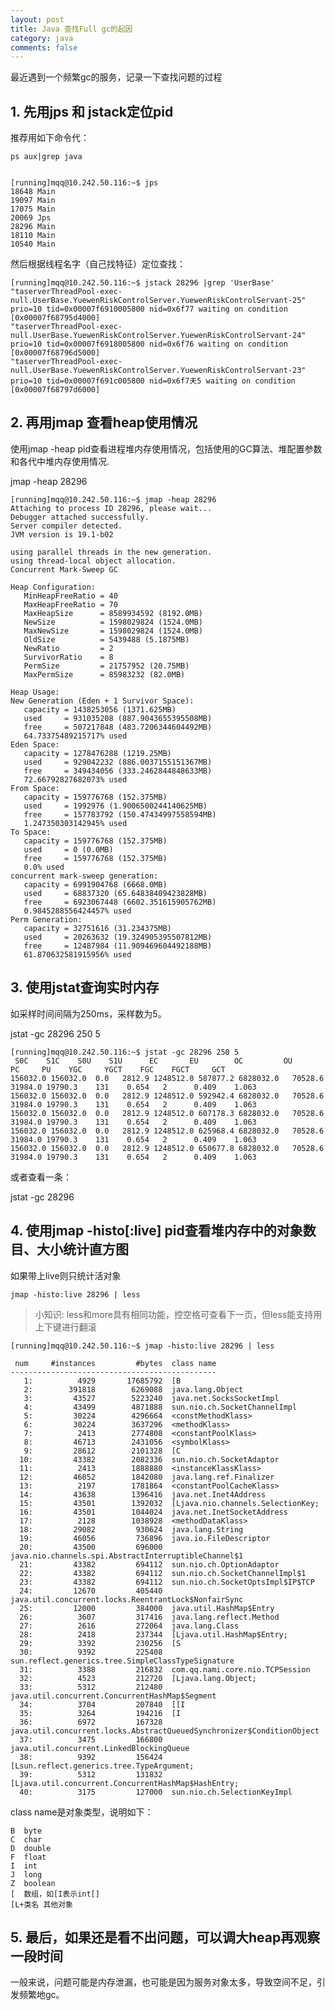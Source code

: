 ```yaml
---
layout: post
title: Java 查找Full gc的起因
category: java
comments: false
---
```

最近遇到一个频繁gc的服务，记录一下查找问题的过程

## 1. 先用jps 和 jstack定位pid

推荐用如下命令代：

	ps aux|grep java


	[running]mqq@10.242.50.116:~$ jps
	18648 Main
	19097 Main
	17075 Main
	20069 Jps
	28296 Main
	18110 Main
	10540 Main

然后根据线程名字（自己找特征）定位查找：

	[running]mqq@10.242.50.116:~$ jstack 28296 |grep 'UserBase'
	"taserverThreadPool-exec-null.UserBase.YuewenRiskControlServer.YuewenRiskControlServant-25" prio=10 tid=0x00007f6910005800 nid=0x6f77 waiting on condition [0x00007f68795d4000]
	"taserverThreadPool-exec-null.UserBase.YuewenRiskControlServer.YuewenRiskControlServant-24" prio=10 tid=0x00007f6918005800 nid=0x6f76 waiting on condition [0x00007f68796d5000]
	"taserverThreadPool-exec-null.UserBase.YuewenRiskControlServer.YuewenRiskControlServant-23" prio=10 tid=0x00007f691c005800 nid=0x6f7夫5 waiting on condition [0x00007f68797d6000]



## 2. 再用jmap 查看heap使用情况

使用jmap -heap pid查看进程堆内存使用情况，包括使用的GC算法、堆配置参数和各代中堆内存使用情况.

jmap -heap 28296

	[running]mqq@10.242.50.116:~$ jmap -heap 28296
	Attaching to process ID 28296, please wait...
	Debugger attached successfully.
	Server compiler detected.
	JVM version is 19.1-b02

	using parallel threads in the new generation.
	using thread-local object allocation.
	Concurrent Mark-Sweep GC

	Heap Configuration:
	   MinHeapFreeRatio = 40
	   MaxHeapFreeRatio = 70
	   MaxHeapSize      = 8589934592 (8192.0MB)
	   NewSize          = 1598029824 (1524.0MB)
	   MaxNewSize       = 1598029824 (1524.0MB)
	   OldSize          = 5439488 (5.1875MB)
	   NewRatio         = 2
	   SurvivorRatio    = 8
	   PermSize         = 21757952 (20.75MB)
	   MaxPermSize      = 85983232 (82.0MB)

	Heap Usage:
	New Generation (Eden + 1 Survivor Space):
	   capacity = 1438253056 (1371.625MB)
	   used     = 931035208 (887.9043655395508MB)
	   free     = 507217848 (483.7206344604492MB)
	   64.73375489215717% used
	Eden Space:
	   capacity = 1278476288 (1219.25MB)
	   used     = 929042232 (886.0037155151367MB)
	   free     = 349434056 (333.2462844848633MB)
	   72.66792827682073% used
	From Space:
	   capacity = 159776768 (152.375MB)
	   used     = 1992976 (1.9006500244140625MB)
	   free     = 157783792 (150.47434997558594MB)
	   1.247350303142945% used
	To Space:
	   capacity = 159776768 (152.375MB)
	   used     = 0 (0.0MB)
	   free     = 159776768 (152.375MB)
	   0.0% used
	concurrent mark-sweep generation:
	   capacity = 6991904768 (6668.0MB)
	   used     = 68837320 (65.64838409423828MB)
	   free     = 6923067448 (6602.351615905762MB)
	   0.9845288556424457% used
	Perm Generation:
	   capacity = 32751616 (31.234375MB)
	   used     = 20263632 (19.324905395507812MB)
	   free     = 12487984 (11.909469604492188MB)
	   61.870632581915956% used

## 3. 使用jstat查询实时内存

如采样时间间隔为250ms，采样数为5。

jstat -gc 28296 250 5

	[running]mqq@10.242.50.116:~$ jstat -gc 28296 250 5
	 S0C    S1C    S0U    S1U      EC       EU        OC         OU       PC     PU    YGC     YGCT    FGC    FGCT     GCT   
	156032.0 156032.0  0.0   2812.9 1248512.0 587877.2 6828032.0   70528.6   31984.0 19790.3    131    0.654   2      0.409    1.063
	156032.0 156032.0  0.0   2812.9 1248512.0 592942.4 6828032.0   70528.6   31984.0 19790.3    131    0.654   2      0.409    1.063
	156032.0 156032.0  0.0   2812.9 1248512.0 607178.3 6828032.0   70528.6   31984.0 19790.3    131    0.654   2      0.409    1.063
	156032.0 156032.0  0.0   2812.9 1248512.0 625968.4 6828032.0   70528.6   31984.0 19790.3    131    0.654   2      0.409    1.063
	156032.0 156032.0  0.0   2812.9 1248512.0 650677.8 6828032.0   70528.6   31984.0 19790.3    131    0.654   2      0.409    1.063

或者查看一条：

jstat -gc 28296

## 4. 使用jmap -histo[:live] pid查看堆内存中的对象数目、大小统计直方图

如果带上live则只统计活对象

	jmap -histo:live 28296 | less

> 小知识:
less和more具有相同功能，控空格可查看下一页，但less能支持用上下键进行翻滚


	[running]mqq@10.242.50.116:~$ jmap -histo:live 28296 | less

	 num     #instances         #bytes  class name
	----------------------------------------------
	   1:          4929       17685792  [B
	   2:        391818        6269088  java.lang.Object
	   3:         43527        5223240  java.net.SocksSocketImpl
	   4:         43499        4871888  sun.nio.ch.SocketChannelImpl
	   5:         30224        4296664  <constMethodKlass>
	   6:         30224        3637296  <methodKlass>
	   7:          2413        2774808  <constantPoolKlass>
	   8:         46713        2431056  <symbolKlass>
	   9:         28612        2101328  [C
	  10:         43382        2082336  sun.nio.ch.SocketAdaptor
	  11:          2413        1888880  <instanceKlassKlass>
	  12:         46052        1842080  java.lang.ref.Finalizer
	  13:          2197        1781864  <constantPoolCacheKlass>
	  14:         43638        1396416  java.net.Inet4Address
	  15:         43501        1392032  [Ljava.nio.channels.SelectionKey;
	  16:         43501        1044024  java.net.InetSocketAddress
	  17:          2128        1038928  <methodDataKlass>
	  18:         29082         930624  java.lang.String
	  19:         46056         736896  java.io.FileDescriptor
	  20:         43500         696000  java.nio.channels.spi.AbstractInterruptibleChannel$1
	  21:         43382         694112  sun.nio.ch.OptionAdaptor
	  22:         43382         694112  sun.nio.ch.SocketChannelImpl$1
	  23:         43382         694112  sun.nio.ch.SocketOptsImpl$IP$TCP
	  24:         12670         405440  java.util.concurrent.locks.ReentrantLock$NonfairSync
	  25:         12000         384000  java.util.HashMap$Entry
	  26:          3607         317416  java.lang.reflect.Method
	  27:          2616         272064  java.lang.Class
	  28:          2418         237344  [Ljava.util.HashMap$Entry;
	  29:          3392         230256  [S
	  30:          9392         225408  sun.reflect.generics.tree.SimpleClassTypeSignature
	  31:          3388         216832  com.qq.nami.core.nio.TCPSession
	  32:          4523         212720  [Ljava.lang.Object;
	  33:          5312         212480  java.util.concurrent.ConcurrentHashMap$Segment
	  34:          3704         207840  [[I
	  35:          3264         194216  [I
	  36:          6972         167328  java.util.concurrent.locks.AbstractQueuedSynchronizer$ConditionObject
	  37:          3475         166800  java.util.concurrent.LinkedBlockingQueue
	  38:          9392         156424  [Lsun.reflect.generics.tree.TypeArgument;
	  39:          5312         131832  [Ljava.util.concurrent.ConcurrentHashMap$HashEntry;
	  40:          3175         127000  sun.nio.ch.SelectionKeyImpl


class name是对象类型，说明如下：

	B  byte
	C  char
	D  double
	F  float
	I  int
	J  long
	Z  boolean
	[  数组，如[I表示int[]
	[L+类名 其他对象

## 5. 最后，如果还是看不出问题，可以调大heap再观察一段时间

一般来说，问题可能是内存泄漏，也可能是因为服务对象太多，导致空间不足，引发频繁地gc。